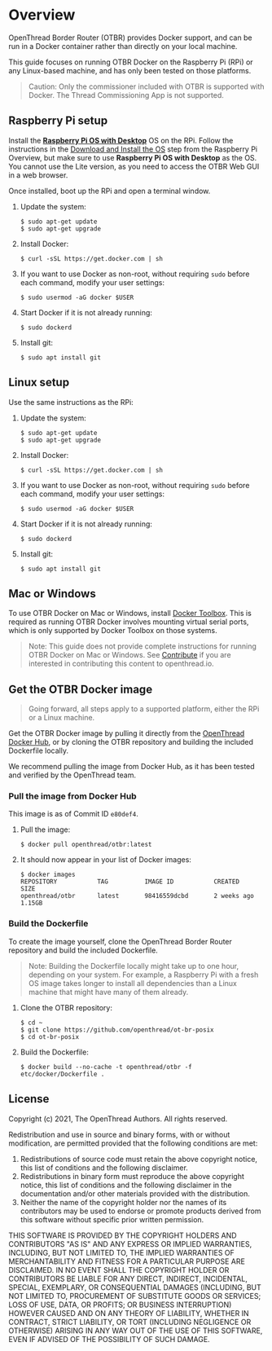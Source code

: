 # Overview

OpenThread Border Router (OTBR) provides Docker support, and can be run in a
Docker container rather than directly on your local machine.

This guide focuses on running OTBR Docker on the Raspberry Pi (RPi) or any
Linux-based machine, and has only been tested on those platforms.

> Caution: Only the commissioner included with OTBR is supported with Docker. The 
Thread Commissioning App is not supported.

## Raspberry Pi setup

Install the [**Raspberry Pi OS with
Desktop**](https://www.raspberrypi.org/downloads/raspberry-pi-os/)
OS on the RPi. Follow the instructions in the [Download and Install the
OS](../../../../guides/border-router/raspberry-pi.md#download-and-install-the-os) step from
the Raspberry Pi Overview, but make sure to use **Raspberry Pi OS with
Desktop** as the OS. You cannot use the Lite version, as you need to access the
OTBR Web GUI in a web browser.

Once installed, boot up the RPi and open a terminal window.

1.  Update the system:
    ```
    $ sudo apt-get update
    $ sudo apt-get upgrade
    ```

1.  Install Docker:

    ```
    $ curl -sSL https://get.docker.com | sh
    ```

1.  If you want to use Docker as non-root, without requiring `sudo` before each
    command, modify your user settings:
    ```
    $ sudo usermod -aG docker $USER
    ```

1.  Start Docker if it is not already running:
    ```
    $ sudo dockerd
    ```

1.  Install git:
    ```
    $ sudo apt install git
    ```

## Linux setup

Use the same instructions as the RPi:

1.  Update the system:
    ```
    $ sudo apt-get update
    $ sudo apt-get upgrade
    ```

1.  Install Docker:
    ```
    $ curl -sSL https://get.docker.com | sh
    ```

1.  If you want to use Docker as non-root, without requiring `sudo` before each
    command, modify your user settings:
    ```
    $ sudo usermod -aG docker $USER
    ```

1.  Start Docker if it is not already running:
    ```
    $ sudo dockerd
    ```

1.  Install git:
    ```
    $ sudo apt install git
    ```

## Mac or Windows

To use OTBR Docker on Mac or Windows, install [Docker
Toolbox](https://docs.docker.com/toolbox/). This is required as running OTBR
Docker involves mounting virtual serial ports, which is only supported by Docker
Toolbox on those systems.

> Note: This guide does not provide complete instructions for running OTBR Docker
on Mac or Windows. See [Contribute](https://openthread.io/resources#contribute) if 
you are interested in contributing this content to openthread.io.

## Get the OTBR Docker image

> Going forward, all steps apply to a supported platform, either the RPi or a Linux machine.

Get the OTBR Docker image by pulling it directly from the [OpenThread Docker
Hub](https://hub.docker.com/u/openthread/), or by cloning the OTBR repository
and building the included Dockerfile locally.

We recommend pulling the image from Docker Hub, as it has been tested and
verified by the OpenThread team.

### Pull the image from Docker Hub

This image is as of Commit ID `e80def4`.

1.  Pull the image:
    ```
    $ docker pull openthread/otbr:latest
    ```

1.  It should now appear in your list of Docker images:
    ```
    $ docker images
    REPOSITORY           TAG          IMAGE ID           CREATED           SIZE
    openthread/otbr      latest       98416559dcbd       2 weeks ago       1.15GB
    ```

### Build the Dockerfile

To create the image yourself, clone the OpenThread Border Router repository and
build the included Dockerfile.

> Note: Building the Dockerfile locally might take up to one hour, depending on
your system. For example, a Raspberry Pi with a fresh OS image takes longer
to install all dependencies than a Linux machine that might have many of them
already.

1.  Clone the OTBR repository:
    ```
    $ cd ~
    $ git clone https://github.com/openthread/ot-br-posix
    $ cd ot-br-posix
    ```

1.  Build the Dockerfile:
    ```
    $ docker build --no-cache -t openthread/otbr -f etc/docker/Dockerfile .
    ```

## License

Copyright (c) 2021, The OpenThread Authors.
All rights reserved.

Redistribution and use in source and binary forms, with or without
modification, are permitted provided that the following conditions are met:
1. Redistributions of source code must retain the above copyright
   notice, this list of conditions and the following disclaimer.
2. Redistributions in binary form must reproduce the above copyright
   notice, this list of conditions and the following disclaimer in the
   documentation and/or other materials provided with the distribution.
3. Neither the name of the copyright holder nor the
   names of its contributors may be used to endorse or promote products
   derived from this software without specific prior written permission.

THIS SOFTWARE IS PROVIDED BY THE COPYRIGHT HOLDERS AND CONTRIBUTORS "AS IS"
AND ANY EXPRESS OR IMPLIED WARRANTIES, INCLUDING, BUT NOT LIMITED TO, THE
IMPLIED WARRANTIES OF MERCHANTABILITY AND FITNESS FOR A PARTICULAR PURPOSE
ARE DISCLAIMED. IN NO EVENT SHALL THE COPYRIGHT HOLDER OR CONTRIBUTORS BE
LIABLE FOR ANY DIRECT, INDIRECT, INCIDENTAL, SPECIAL, EXEMPLARY, OR
CONSEQUENTIAL DAMAGES (INCLUDING, BUT NOT LIMITED TO, PROCUREMENT OF
SUBSTITUTE GOODS OR SERVICES; LOSS OF USE, DATA, OR PROFITS; OR BUSINESS
INTERRUPTION) HOWEVER CAUSED AND ON ANY THEORY OF LIABILITY, WHETHER IN
CONTRACT, STRICT LIABILITY, OR TORT (INCLUDING NEGLIGENCE OR OTHERWISE)
ARISING IN ANY WAY OUT OF THE USE OF THIS SOFTWARE, EVEN IF ADVISED OF THE
POSSIBILITY OF SUCH DAMAGE.

